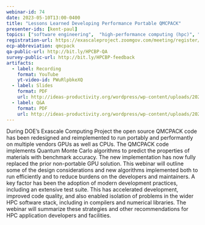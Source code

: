 ```yaml
---
webinar-id: 74
date: 2023-05-10T13:00-0400
title: "Lessons Learned Developing Performance Portable QMCPACK"
presenter-ids: [kent-paul]
topics: ["software engineering",  "high-performance computing (hpc)", "performance at leadership computing facilities", “online learning”]
registration-url: https://exascaleproject.zoomgov.com/meeting/register/vJIsfu2tpj4tH5IPhwHyts07waBFxGIAvYo
ecp-abbreviation: qmcpack
qa-public-url: http://bit.ly/HPCBP-QA
survey-public-url: http://bit.ly/HPCBP-feedback
artifacts:
  - label: Recording
    format: YouTube
    yt-video-id: PWuRlpbkeXQ
  - label: Slides
    format: PDF
    url: http://ideas-productivity.org/wordpress/wp-content/uploads/2023/06/hpcbp-074-qmcpack.pdf
  - label: Q&A
    format: PDF
    url: http://ideas-productivity.org/wordpress/wp-content/uploads/2023/05/hpcbp-074-qmcpack-qa.pdf
---
```

During DOE’s Exascale Computing Project the open source QMCPACK code has been redesigned and reimplemented to run portably and performantly on multiple vendors GPUs as well as CPUs. The QMCPACK code implements Quantum Monte Carlo algorithms to predict the properties of materials with benchmark accuracy. The new implementation has now fully replaced the prior non-portable GPU solution. This webinar will outline some of the design considerations and new algorithms implemented both to run efficiently and to reduce burdens on the developers and maintainers. A key factor has been the adoption of modern development practices, including an extensive test suite. This has accelerated development, improved code quality, and also enabled isolation of problems in the wider HPC software stack, including in compilers and numerical libraries. The webinar will summarize these strategies and other recommendations for HPC application developers and facilities.
